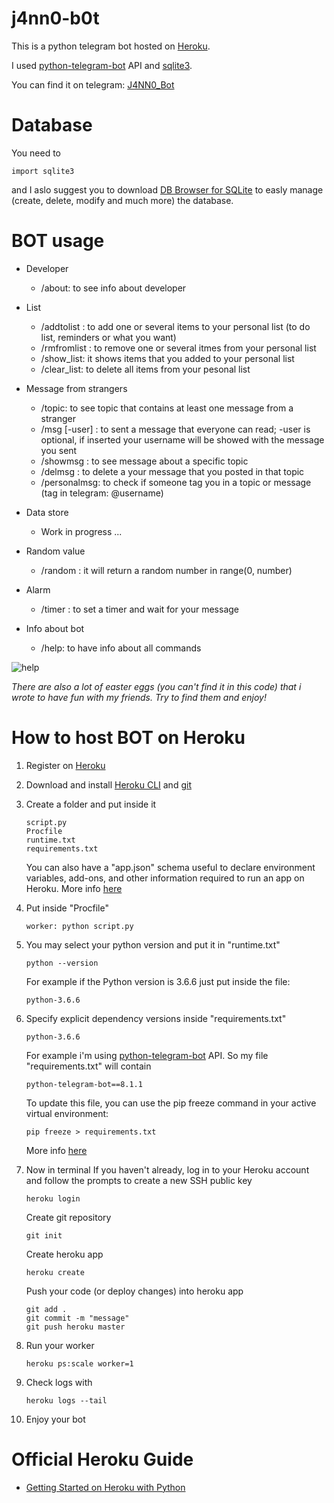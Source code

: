 # j4nn0-b0t
This is a python telegram bot hosted on [Heroku](https://www.heroku.com/).

I used [python-telegram-bot](https://github.com/python-telegram-bot/python-telegram-bot) API and [sqlite3](https://docs.python.org/2/library/sqlite3.html).

You can find it on telegram: [J4NN0_Bot](http://telegram.me/J4NN0_Bot)

# Database

You need to 

    import sqlite3
    
and I aslo suggest you to download [DB Browser for SQLite](https://sqlitebrowser.org) to easly manage (create, delete, modify and much more) the database. 

# BOT usage

- Developer
    - /about: to see info about developer
    
- List
    - /addtolist <items>: to add one or several items to your personal list (to do list, reminders or what you want)
    - /rmfromlist <items>: to remove  one or several itmes from your personal list
    - /show_list: it shows items that you added to your personal list
    - /clear_list: to delete all items from your pesonal list

- Message from strangers
    - /topic: to see topic that contains at least one message from a stranger
    - /msg [-user] <topic> <text>: to sent a message that everyone can read; -user is optional, if inserted your username will be showed with the message you sent
    - /showmsg <topic>: to see message about a specific topic
    - /delmsg <topic>: to delete a your message that you posted in that topic
    - /personalmsg: to check if someone tag you in a topic or message (tag in telegram: @username)
  
- Data store
    - Work in progress ...

- Random value
    - /random <number>: it will return a random number in range(0, number)

- Alarm
    - /timer <seconds>: to set a timer and wait for your message
    
- Info about bot
    - /help:  to have info about all commands
  
![help](https://user-images.githubusercontent.com/25306548/47188679-522bd100-d339-11e8-97aa-67946a9095c6.jpg)

*There are also a lot of easter eggs (you can't find it in this code) that i wrote to have fun with my friends. Try to find them and enjoy!*

# How to host BOT on Heroku

1. Register on [Heroku](https://www.heroku.com/)
2. Download and install [Heroku CLI](https://devcenter.heroku.com/articles/getting-started-with-python#set-up) and [git](https://git-scm.com/downloads)
3. Create a folder and put inside it
        
       script.py
       Procfile
       runtime.txt
       requirements.txt
       
   You can also have a "app.json" schema useful to declare environment variables, add-ons, and other information required to run an app on Heroku. More info [here](https://devcenter.heroku.com/articles/app-json-schema)

4. Put inside "Procfile"

       worker: python script.py
   
5. You may select your python version and put it in "runtime.txt"

       python --version
        
   For example if the Python version is 3.6.6 just put inside the file:
   
       python-3.6.6

6. Specify explicit dependency versions inside "requirements.txt"
    
       python-3.6.6
   
   For example i'm using [python-telegram-bot](https://github.com/python-telegram-bot/python-telegram-bot) API.
   So my file "requirements.txt" will contain 
   
       python-telegram-bot==8.1.1
       
   To update this file, you can use the pip freeze command in your active virtual environment:
   
       pip freeze > requirements.txt
       
   More info [here](https://devcenter.heroku.com/articles/python-runtimes#selecting-a-runtime) 
   
7. Now in terminal 
   If you haven't already, log in to your Heroku account and follow the prompts to create a new SSH public key
   
       heroku login
   
   Create git repository   

       git init
   
   Create heroku app
   
       heroku create
   
   Push your code (or deploy changes) into heroku app
   
       git add .
       git commit -m "message"
       git push heroku master

8. Run your worker

       heroku ps:scale worker=1

9. Check logs with

       heroku logs --tail
        
10. Enjoy your bot

# Official Heroku Guide

- [Getting Started on Heroku with Python](https://devcenter.heroku.com/articles/getting-started-with-python#set-up)
